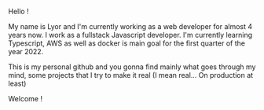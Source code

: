 Hello ! 

My name is Lyor and I'm currently working as a web developer for almost 4 years now. I work as a fullstack Javascript developer. 
I'm currently learning Typescript, AWS as well as docker is main goal for the first quarter of the year 2022. 

This is my personal github and you gonna find mainly what goes through my mind, some projects that I try to make it real (I mean real... On production at least)

Welcome ! 

<!---
LyorOuakil/LyorOuakil is a ✨ special ✨ repository because its `README.md` (this file) appears on your GitHub profile.
You can click the Preview link to take a look at your changes.
--->
